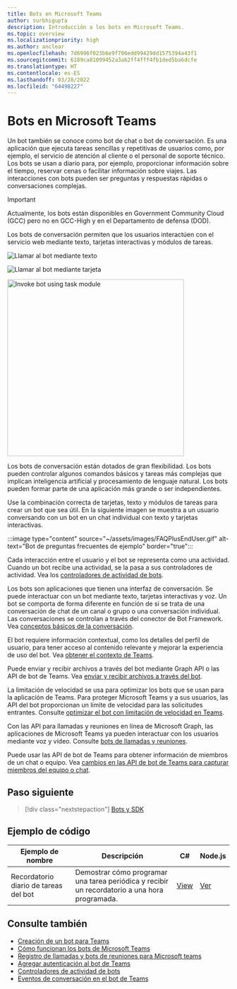 ```yaml
---
title: Bots en Microsoft Teams
author: surbhigupta
description: Introducción a los bots en Microsoft Teams.
ms.topic: overview
ms.localizationpriority: high
ms.author: anclear
ms.openlocfilehash: 7d6996f023b6e9f706edd99429dd1575394a43f1
ms.sourcegitcommit: 6189ca81099452a3ab2ff4fff4fb1ded5ba6dcfe
ms.translationtype: HT
ms.contentlocale: es-ES
ms.lasthandoff: 03/28/2022
ms.locfileid: "64498227"
---
```

# <a name="bots-in-microsoft-teams"></a>Bots en Microsoft Teams

Un bot también se conoce como bot de chat o bot de conversación. Es una aplicación que ejecuta tareas sencillas y repetitivas de usuarios como, por ejemplo, el servicio de atención al cliente o el personal de soporte técnico. Los bots se usan a diario para, por ejemplo, proporcionar información sobre el tiempo, reservar cenas o facilitar información sobre viajes. Las interacciones con bots pueden ser preguntas y respuestas rápidas o conversaciones complejas.

> [!IMPORTANT]
> Actualmente, los bots están disponibles en Government Community Cloud (GCC) pero no en GCC-High y en el Departamento de defensa (DOD).

Los bots de conversación permiten que los usuarios interactúen con el servicio web mediante texto, tarjetas interactivas y módulos de tareas.

![Llamar al bot mediante texto](~/assets/images/invokebotwithtext.png)

![Llamar al bot mediante tarjeta](~/assets/images/invokebotwithcard.png)

<img src="~/assets/images/task-module-example.png" alt="Invoke bot using task module" width="400"/>

Los bots de conversación están dotados de gran flexibilidad. Los bots pueden controlar algunos comandos básicos y tareas más complejas que implican inteligencia artificial y procesamiento de lenguaje natural. Los bots pueden formar parte de una aplicación más grande o ser independientes.

Use la combinación correcta de tarjetas, texto y módulos de tareas para crear un bot que sea útil. En la siguiente imagen se muestra a un usuario conversando con un bot en un chat individual con texto y tarjetas interactivas.

:::image type="content" source="~/assets/images/FAQPlusEndUser.gif" alt-text="Bot de preguntas frecuentes de ejemplo" border="true":::

Cada interacción entre el usuario y el bot se representa como una actividad. Cuando un bot recibe una actividad, se la pasa a sus controladores de actividad. Vea los [controladores de actividad de bots](~/bots/bot-basics.md).

Los bots son aplicaciones que tienen una interfaz de conversación. Se puede interactuar con un bot mediante texto, tarjetas interactivas y voz. Un bot se comporta de forma diferente en función de si se trata de una conversación de chat de un canal o grupo o una conversación individual. Las conversaciones se controlan a través del conector de Bot Framework. Vea [conceptos básicos de la conversación](~/bots/how-to/conversations/conversation-basics.md).

El bot requiere información contextual, como los detalles del perfil de usuario, para tener acceso al contenido relevante y mejorar la experiencia de uso del bot. Vea [obtener el contexto de Teams](~/bots/how-to/get-teams-context.md).

Puede enviar y recibir archivos a través del bot mediante Graph API o las API de bot de Teams. Vea [enviar y recibir archivos a través del bot](~/bots/how-to/bots-filesv4.md).

La limitación de velocidad se usa para optimizar los bots que se usan para la aplicación de Teams. Para proteger Microsoft Teams y a sus usuarios, las API del bot proporcionan un límite de velocidad para las solicitudes entrantes. Consulte [optimizar el bot con limitación de velocidad en Teams](~/bots/how-to/rate-limit.md).

Con las API para llamadas y reuniones en línea de Microsoft Graph, las aplicaciones de Microsoft Teams ya pueden interactuar con los usuarios mediante voz y vídeo. Consulte [bots de llamadas y reuniones](~/bots/calls-and-meetings/calls-meetings-bots-overview.md).

Puede usar las API de bot de Teams para obtener información de miembros de un chat o equipo. Vea [cambios en las API de bot de Teams para capturar miembros del equipo o chat](~/resources/team-chat-member-api-changes.md).

<!--- TBD: For quick scanning, see if the above information can be itemized as a list.
--->

## <a name="next-step"></a>Paso siguiente

> [!div class="nextstepaction"]
> [Bots y SDK](~/bots/bot-features.md)

## <a name="code-sample"></a>Ejemplo de código

|Ejemplo de nombre | Descripción | C# | Node.js |
|----------------|-----------------|--------------|--------------|
| Recordatorio diario de tareas del bot| Demostrar cómo programar una tarea periódica y recibir un recordatorio a una hora programada. | [View](https://github.com/OfficeDev/Microsoft-Teams-Samples/tree/main/samples/bot-daily-task-reminder/csharp) | [Ver](https://github.com/OfficeDev/Microsoft-Teams-Samples/tree/main/samples/bot-daily-task-reminder/nodejs) |

## <a name="see-also"></a>Consulte también

* [Creación de un bot para Teams](~/bots/how-to/create-a-bot-for-teams.md)
* [Cómo funcionan los bots de Microsoft Teams](/azure/bot-service/bot-builder-basics-teams)
* [Registro de llamadas y bots de reuniones para Microsoft teams](~/bots/calls-and-meetings/registering-calling-bot.md)
* [Agregar autenticación al bot de Teams](~/bots/how-to/authentication/add-authentication.md)
* [Controladores de actividad de bots](~/bots/bot-basics.md)
* [Eventos de conversación en el bot de Teams](~/bots/how-to/conversations/subscribe-to-conversation-events.md)
